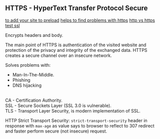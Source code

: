 HTTPS - HyperText Transfer Protocol Secure 
-

[to add your site to preload](https://hstspreload.org/)
[helps to find problems with https](https://www.badssl.com/)
[http vs https](https://www.httpvshttps.com/)
[test ssl](https://www.ssllabs.com/ssltest/)

Encrypts headers and body.

The main point of HTTPS is
authentication of the visited website and protection of the privacy and integrity of the exchanged data.
HTTPS creates a secure channel over an insecure network.

Solves problems with:
* Man-In-The-Middle.
* Phishing
* DNS hijacking

<br>CA - Certification Authority.
<br>SSL - Secure Sockets Layer (SSL 3.0 is vulnerable).
<br>TLS - Transport Layer Security, is modern implementation of SSL.

HTTP Strict Transport Security:
`strict-transport-security` header in response with `max-age` as value
says to browser to reflect to 307 redirect and faster perform secure (not insecure) request.

<meta http-equiv="Content-Security-Policy" content="upgrade-insecure-requests">
